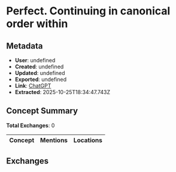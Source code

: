 # Perfect. Continuing in canonical order within

## Metadata

- **User**: undefined
- **Created**: undefined
- **Updated**: undefined
- **Exported**: undefined
- **Link**: [ChatGPT](undefined)
- **Extracted**: 2025-10-25T18:34:47.743Z

## Concept Summary

**Total Exchanges**: 0

| Concept | Mentions | Locations |
|---------|----------|----------|

## Exchanges

